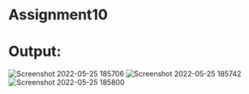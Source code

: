 # Assignment10
# Output:
![Screenshot 2022-05-25 185706](https://user-images.githubusercontent.com/98302229/170274154-ff05fee6-67bd-41a9-902f-95cad6449965.png)
![Screenshot 2022-05-25 185742](https://user-images.githubusercontent.com/98302229/170274206-9043cff2-43b2-44a8-94e0-f4d956bc3552.png)
![Screenshot 2022-05-25 185800](https://user-images.githubusercontent.com/98302229/170274231-056b0683-dd20-43d9-8c04-a4cae9ab6be7.png)

